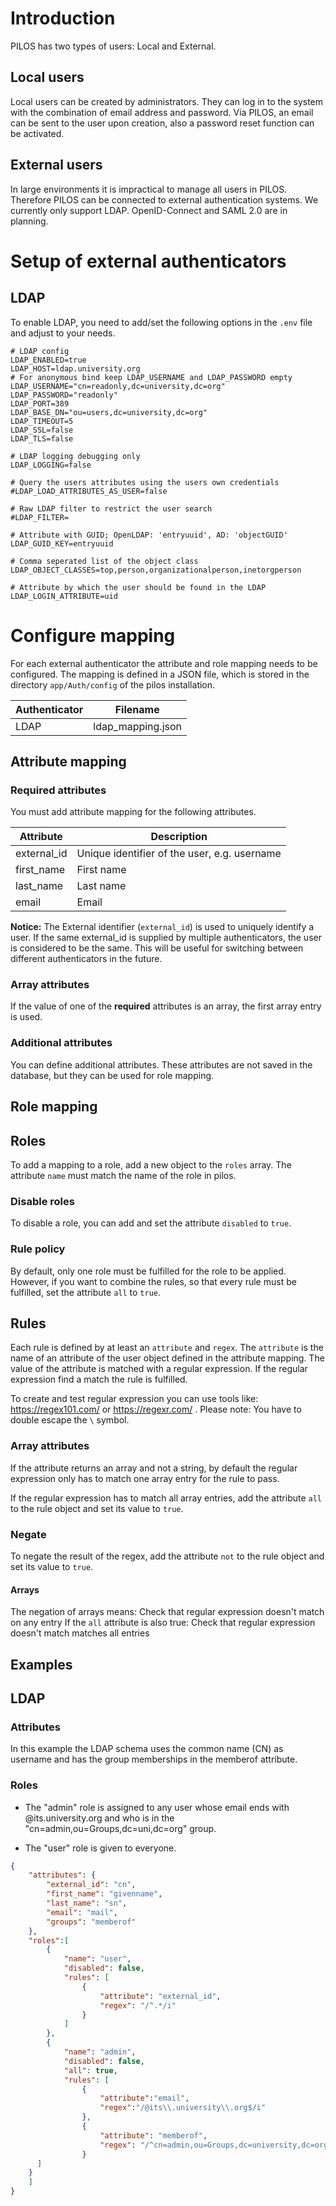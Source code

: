 # Introduction

PILOS has two types of users: Local and External.

## Local users
Local users can be created by administrators. They can log in to the system with the combination of email address and password. Via PILOS, an email can be sent to the user upon creation, also a password reset function can be activated.

## External users
In large environments it is impractical to manage all users in PILOS. Therefore PILOS can be connected to external authentication systems.
We currently only support LDAP. OpenID-Connect and SAML 2.0 are in planning.

# Setup of external authenticators

## LDAP

To enable LDAP, you need to add/set the following options in the  `.env` file and adjust to your needs.

```
# LDAP config
LDAP_ENABLED=true
LDAP_HOST=ldap.university.org
# For anonymous bind keep LDAP_USERNAME and LDAP_PASSWORD empty
LDAP_USERNAME="cn=readonly,dc=university,dc=org"
LDAP_PASSWORD="readonly"
LDAP_PORT=389
LDAP_BASE_DN="ou=users,dc=university,dc=org"
LDAP_TIMEOUT=5
LDAP_SSL=false
LDAP_TLS=false

# LDAP logging debugging only
LDAP_LOGGING=false

# Query the users attributes using the users own credentials
#LDAP_LOAD_ATTRIBUTES_AS_USER=false

# Raw LDAP filter to restrict the user search
#LDAP_FILTER=

# Attribute with GUID; OpenLDAP: 'entryuuid', AD: 'objectGUID'
LDAP_GUID_KEY=entryuuid

# Comma seperated list of the object class
LDAP_OBJECT_CLASSES=top,person,organizationalperson,inetorgperson

# Attribute by which the user should be found in the LDAP
LDAP_LOGIN_ATTRIBUTE=uid
```

# Configure mapping

For each external authenticator the attribute and role mapping needs to be configured.
The mapping is defined in a JSON file, which is stored in the directory `app/Auth/config` of the pilos installation.

| Authenticator   | Filename           |
|-----------------|--------------------|
| LDAP            | ldap_mapping.json  |

## Attribute mapping

### Required attributes

You must add attribute mapping for the following attributes.

| Attribute     | Description                                  |
|---------------|----------------------------------------------|
| external_id   | Unique identifier of the user, e.g. username |
| first_name    | First name                                   |
| last_name     | Last name                                    |
| email         | Email                                        |


**Notice:** The External identifier (`external_id`) is used to uniquely identify a user.
If the same external_id is supplied by multiple authenticators, the user is considered to be the same. This will be useful for switching between different authenticators in the future.

### Array attributes

If the value of one of the **required** attributes is an array, the first array entry is used.


### Additional attributes

You can define additional attributes.
These attributes are not saved in the database, but they can be used for role mapping.

## Role mapping
## Roles

To add a mapping to a role, add a new object to the `roles` array.
The attribute `name` must match the name of the role in pilos.

### Disable roles
To disable a role, you can add and set the attribute `disabled` to `true`.

### Rule policy
By default, only one role must be fulfilled for the role to be applied.
However, if you want to combine the rules, so that every rule must be fulfilled, set the attribute `all` to `true`.

## Rules

Each rule is defined by at least an `attribute` and `regex`.
The `attribute` is the name of an attribute of the user object defined in the attribute mapping. The value of the attribute is matched with a regular expression. If the regular expression find a match the rule is fulfilled.

To create and test regular expression you can use tools like: https://regex101.com/ or https://regexr.com/ . Please note: You have to double escape the `\` symbol.

### Array attributes
If the attribute returns an array and not a string, by default the regular expression only has to match one array entry for the rule to pass.

If the regular expression has to match all array entries, add the attribute `all` to the rule object and set its value to `true`.

### Negate
To negate the result of the regex, add the attribute `not` to the rule object and set its value to `true`.

#### Arrays
The negation of arrays means: Check that regular expression doesn't match on any entry
If the `all` attribute is also true: Check that regular expression doesn't match matches all entries


## Examples

## LDAP

### Attributes
In this example the LDAP schema uses the common name (CN) as username and has the group memberships in the memberof attribute.

### Roles
- The "admin" role is assigned to any user whose email ends with @its.university.org and who is in the "cn=admin,ou=Groups,dc=uni,dc=org" group.

- The "user" role is given to everyone.

```json
{
    "attributes": {
        "external_id": "cn",
        "first_name": "givenname",
        "last_name": "sn",
        "email": "mail",
        "groups": "memberof"
    },
    "roles":[
        {
            "name": "user",
            "disabled": false,
            "rules": [
                {
                    "attribute": "external_id",
                    "regex": "/^.*/i"
                }
            ]
        },
        {
            "name": "admin",
            "disabled": false,
            "all": true,
            "rules": [
                {
                    "attribute":"email",
                    "regex":"/@its\\.university\\.org$/i"
                },
                {
                    "attribute": "memberof",
                    "regex": "/^cn=admin,ou=Groups,dc=university,dc=org$/im"
                }
      ]
    }
    ]
}
```
